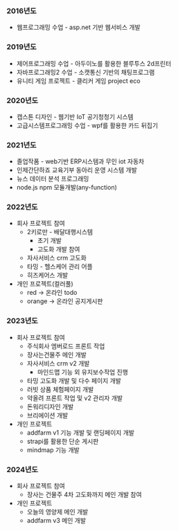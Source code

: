 ### 2016년도 
- 웹프로그래밍 수업 - asp.net 기반 웹서비스 개발
### 2019년도 
- 제어프로그래밍 수업 - 아두이노를 활용한 블루투스 2d프린터
- 자바프로그래밍2 수업 - 소캣통신 기반의 채팅프로그램 
- 유니티 게임 프로젝트 - 클리커 게임 project eco
### 2020년도 
- 캡스톤 디자인 - 웹기반 IoT 공기청청기 시스템
- 고급시스템프로그래밍 수업 - wpf를 활용한 카드 뒤집기 
### 2021년도 
- 졸업작품 - web기반 ERP시스템과 무인 iot 자동차
- 인제간단하죠 교육기부 동아리 운영 시스템 개발
- 뉴스 데이터 분석 프로그래밍
- node.js npm 모듈개발(any-function)
### 2022년도 
- 회사 프로젝트 참여
  - 2키로만 - 배달대행시스템
      - 초기 개발
      - 고도화 개발 참여
  - 자사서비스 crm 고도화
  - 타밍 - 헬스케어 관리 어플
  - 히즈케어스 개발
- 개인 프로젝트(컬러풀)
  - red -> 온라인 todo 
  - orange -> 온라인 공지게시판
### 2023년도 
- 회사 프로젝트 참여
  - 주식회사 엠버로드 프론트 작업
  - 장사는건물주 메인 개발
  - 자사서비스 crm v2 개발
     - 마인드맵 기능 외 유지보수작업 진행
  - 타밍 고도화 개발 및 다수 페이지 개발
  - 러빗 상품 체험페이지 개발
  - 약올려 프론트 작업 및 v2 관리자 개발
  - 돈워리디자인 개발
  - 브리에이션 개발
- 개인 프로젝트
  - addfarm v1 기능 개발 및 랜딩페이지 개발
  - strapi를 활용한 단순 게시판
  - mindmap 기능 개발
### 2024년도
- 회사 프로젝트 참여
  - 장사는 건물주 4차 고도화까지 메인 개발 참여
- 개인 프로젝트
  - 오늘의 영양제 메인 개발
  - addfarm v3 메인 개발 
